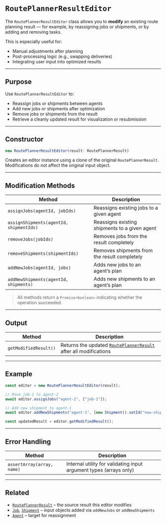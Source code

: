 # `RoutePlannerResultEditor`

The `RoutePlannerResultEditor` class allows you to **modify** an existing route planning result — for example, by reassigning jobs or shipments, or by adding and removing tasks.

This is especially useful for:

- Manual adjustments after planning
- Post-processing logic (e.g., swapping deliveries)
- Integrating user input into optimized results

---

## Purpose

Use `RoutePlannerResultEditor` to:

- Reassign jobs or shipments between agents
- Add new jobs or shipments after optimization
- Remove jobs or shipments from the result
- Retrieve a cleanly updated result for visualization or resubmission

---

## Constructor

```ts
new RoutePlannerResultEditor(result: RoutePlannerResult)
```

Creates an editor instance using a clone of the original `RoutePlannerResult`. Modifications do not affect the original input object.

---

## Modification Methods

| Method                                  | Description                                   |
| --------------------------------------- | --------------------------------------------- |
| `assignJobs(agentId, jobIds)`           | Reassigns existing jobs to a given agent      |
| `assignShipments(agentId, shipmentIds)` | Reassigns existing shipments to a given agent |
| `removeJobs(jobIds)`                    | Removes jobs from the result completely       |
| `removeShipments(shipmentIds)`          | Removes shipments from the result completely  |
| `addNewJobs(agentId, jobs)`             | Adds new jobs to an agent’s plan              |
| `addNewShipments(agentId, shipments)`   | Adds new shipments to an agent’s plan         |

> All methods return a `Promise<boolean>` indicating whether the operation succeeded.

---

## Output

| Method                | Description                                                                                   |
| --------------------- | --------------------------------------------------------------------------------------------- |
| `getModifiedResult()` | Returns the updated [`RoutePlannerResult`](./route-planner-result.md) after all modifications |

---

## Example

```ts
const editor = new RoutePlannerResultEditor(result);

// Move job-1 to agent-2
await editor.assignJobs("agent-2", ["job-1"]);

// Add new shipment to agent-1
await editor.addNewShipments("agent-1", [new Shipment().setId("new-shipment")]);

const updatedResult = editor.getModifiedResult();
```

---

## Error Handling

| Method                     | Description                                                        |
| -------------------------- | ------------------------------------------------------------------ |
| `assertArray(array, name)` | Internal utility for validating input argument types (arrays only) |

---

## Related

* [`RoutePlannerResult`](./route-planner-result.md) – the source result this editor modifies
* [`Job`](./job.md), [`Shipment`](./shipment.md) – input objects added via `addNewJobs` or `addNewShipments`
* [`Agent`](./agent.md) – target for reassignment